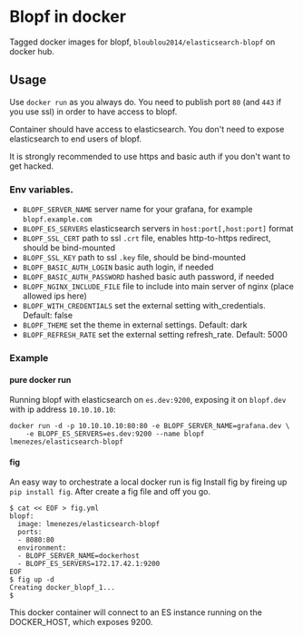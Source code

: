 # Blopf in docker

Tagged docker images for blopf, `bloublou2014/elasticsearch-blopf` on docker hub.

## Usage

Use `docker run` as you always do. You need to publish port `80`
(and `443` if you use ssl) in order to have access to blopf.

Container should have access to elasticsearch. You don't
need to expose elasticsearch to end users of blopf.

It is strongly recommended to use https and basic auth
if you don't want to get hacked.

### Env variables.

* `BLOPF_SERVER_NAME` server name for your grafana, for example `blopf.example.com`
* `BLOPF_ES_SERVERS` elasticsearch servers in `host:port[,host:port]` format
* `BLOPF_SSL_CERT` path to ssl `.crt` file, enables http-to-https redirect, should be bind-mounted
* `BLOPF_SSL_KEY` path to ssl `.key` file, should be bind-mounted
* `BLOPF_BASIC_AUTH_LOGIN` basic auth login, if needed
* `BLOPF_BASIC_AUTH_PASSWORD` hashed basic auth password, if needed
* `BLOPF_NGINX_INCLUDE_FILE` file to include into main server of nginx (place allowed ips here)
* `BLOPF_WITH_CREDENTIALS` set the external setting with_credentials. Default: false
* `BLOPF_THEME` set the theme in external settings. Default: dark
* `BLOPF_REFRESH_RATE` set the external setting refresh_rate. Default: 5000

### Example

#### pure docker run

Running blopf with elasticsearch on `es.dev:9200`,
exposing it on `blopf.dev` with ip address `10.10.10.10`:

```
docker run -d -p 10.10.10.10:80:80 -e BLOPF_SERVER_NAME=grafana.dev \
    -e BLOPF_ES_SERVERS=es.dev:9200 --name blopf lmenezes/elasticsearch-blopf
```
#### fig

An easy way to orchestrate a local docker run is fig
Install fig by fireing up ```pip install fig```.
After create a fig file and off you go. 
```
$ cat << EOF > fig.yml
blopf:
  image: lmenezes/elasticsearch-blopf
  ports:
  - 8080:80
  environment:
  - BLOPF_SERVER_NAME=dockerhost
  - BLOPF_ES_SERVERS=172.17.42.1:9200
EOF
$ fig up -d
Creating docker_blopf_1...
$
```
This docker container will connect to an ES instance running on the DOCKER_HOST, which exposes 9200.
